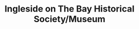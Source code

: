 ---
layout: repo
title: "Ingleside on The Bay Historical Society/Museum"
id: 17413
permalink: repos/17413/
---